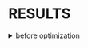 # RESULTS
<details>
  <summary>before optimization</summary>
  
    <details><summary>All-Student</summary></details>  
    
    <details><summary>All-Student-name</summary></details>
    
    <details><summary>highest-gpa</summary></details>
    
</details>
